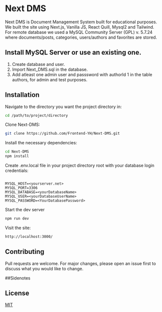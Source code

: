 # Next DMS

Next DMS is Document Management System built for educational purposes. We built the site using Next.js, Vanilla JS, React Quill, Mysql2 and Tailwind. For remote database we used a MySQL Community Server (GPL) v. 5.7.24 where documents/posts, categories, users/authors and favorites are stored.

## Install MySQL Server or use an existing one.

1. Create database and user.
2. Import Next_DMS.sql in the database.
3. Add atleast one admin user and passsword with authorId 1 in the table authors, for admin and test purposes.


## Installation

Navigate to the directory you want the project directory in:
```bash
cd /path/to/project/directory
```

Clone Next-DMS:
```bash
git clone https://github.com/Frontend-YH/Next-DMS.git
```
Install the necessary dependencies:
```bash
cd Next-DMS
npm install
```
Create .env.local file in your project directory root with your database login credentials:
```

MYSQL_HOST=<yourserver.net>
MYSQL_PORT=3306
MYSQL_DATABASE=<yourDatabaseName>
MYSQL_USER=<yourDatabaseUserName>
MYSQL_PASSWORD=<YourDatabasePassword>
```

Start the dev server
```bash
npm run dev
```

Visit the site:
```bash
http://localhost:3000/
```

## Contributing

Pull requests are welcome. For major changes, please open an issue first
to discuss what you would like to change.

##Sidenotes

## License

[MIT](https://choosealicense.com/licenses/mit/)